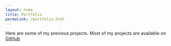 ```yaml
---
layout: home
title: Portfolio
permalink: /portfolio.html
---
```

Here are some of my previous projects. Most of my projects are available on [GitHub](https://github.com/MurrayGroves)
